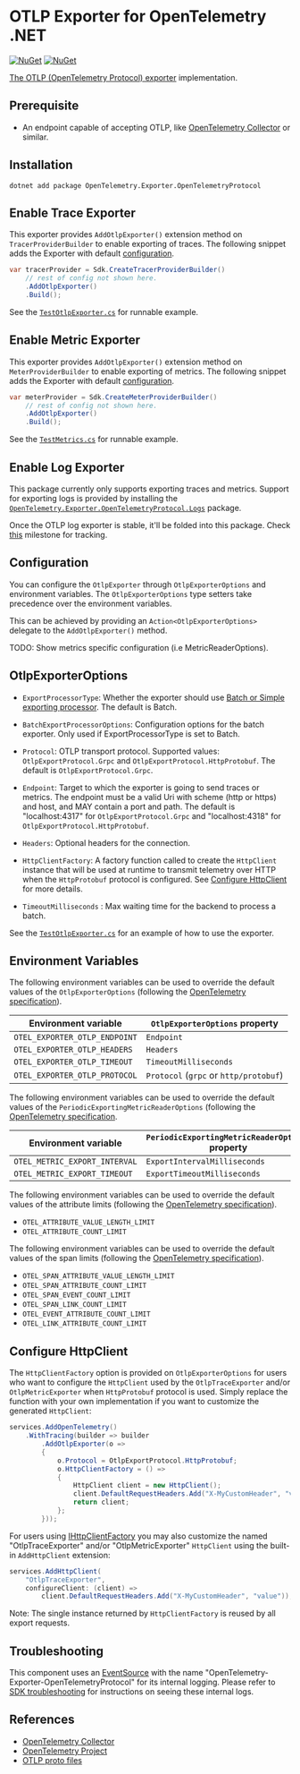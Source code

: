 # OTLP Exporter for OpenTelemetry .NET

[![NuGet](https://img.shields.io/nuget/v/OpenTelemetry.Exporter.OpenTelemetryProtocol.svg)](https://www.nuget.org/packages/OpenTelemetry.Exporter.OpenTelemetryProtocol)
[![NuGet](https://img.shields.io/nuget/dt/OpenTelemetry.Exporter.OpenTelemetryProtocol.svg)](https://www.nuget.org/packages/OpenTelemetry.Exporter.OpenTelemetryProtocol)

[The OTLP (OpenTelemetry Protocol) exporter](https://github.com/open-telemetry/opentelemetry-specification/blob/main/specification/protocol/exporter.md)
implementation.

## Prerequisite

* An endpoint capable of accepting OTLP, like [OpenTelemetry
  Collector](https://opentelemetry.io/docs/collector/) or similar.

## Installation

```shell
dotnet add package OpenTelemetry.Exporter.OpenTelemetryProtocol
```

## Enable Trace Exporter

This exporter provides `AddOtlpExporter()` extension method on `TracerProviderBuilder`
to enable exporting of traces. The following snippet adds the Exporter with default
[configuration](#configuration).

```csharp
var tracerProvider = Sdk.CreateTracerProviderBuilder()
    // rest of config not shown here.
    .AddOtlpExporter()
    .Build();
```

See the [`TestOtlpExporter.cs`](../../examples/Console/TestOtlpExporter.cs) for
runnable example.

## Enable Metric Exporter

This exporter provides `AddOtlpExporter()` extension method on `MeterProviderBuilder`
to enable exporting of metrics. The following snippet adds the Exporter with default
[configuration](#configuration).

```csharp
var meterProvider = Sdk.CreateMeterProviderBuilder()
    // rest of config not shown here.
    .AddOtlpExporter()
    .Build();
```

See the [`TestMetrics.cs`](../../examples/Console/TestMetrics.cs) for
runnable example.

## Enable Log Exporter

This package currently only supports exporting traces and metrics. Support for
exporting logs is provided by installing the
[`OpenTelemetry.Exporter.OpenTelemetryProtocol.Logs`](../OpenTelemetry.Exporter.OpenTelemetryProtocol.Logs/README.md)
package.

Once the OTLP log exporter is stable, it'll be folded into this package. Check
[this](https://github.com/open-telemetry/opentelemetry-dotnet/milestone/35)
milestone for tracking.

## Configuration

You can configure the `OtlpExporter` through `OtlpExporterOptions`
and environment variables.
The `OtlpExporterOptions` type setters take precedence over the environment variables.

This can be achieved by providing an `Action<OtlpExporterOptions>` delegate to the
`AddOtlpExporter()` method.

TODO: Show metrics specific configuration (i.e MetricReaderOptions).

## OtlpExporterOptions

* `ExportProcessorType`: Whether the exporter should use [Batch or Simple
  exporting
  processor](https://github.com/open-telemetry/opentelemetry-specification/blob/main/specification/trace/sdk.md#built-in-span-processors).
  The default is Batch.

* `BatchExportProcessorOptions`: Configuration options for the batch exporter.
  Only used if ExportProcessorType is set to Batch.

* `Protocol`: OTLP transport protocol. Supported values:
  `OtlpExportProtocol.Grpc` and `OtlpExportProtocol.HttpProtobuf`.
   The default is `OtlpExportProtocol.Grpc`.

* `Endpoint`: Target to which the exporter is going to send traces or metrics.
  The endpoint must be a valid Uri with scheme (http or https) and host, and MAY
  contain a port and path. The default is "localhost:4317" for
  `OtlpExportProtocol.Grpc` and "localhost:4318" for
  `OtlpExportProtocol.HttpProtobuf`.

* `Headers`: Optional headers for the connection.

* `HttpClientFactory`: A factory function called to create the `HttpClient`
  instance that will be used at runtime to transmit telemetry over HTTP when the
  `HttpProtobuf` protocol is configured. See [Configure
  HttpClient](#configure-httpclient) for more details.

* `TimeoutMilliseconds` : Max waiting time for the backend to process a batch.

See the [`TestOtlpExporter.cs`](../../examples/Console/TestOtlpExporter.cs) for
an example of how to use the exporter.

## Environment Variables

The following environment variables can be used to override the default
values of the `OtlpExporterOptions`
(following the [OpenTelemetry specification](https://github.com/open-telemetry/opentelemetry-specification/blob/main/specification/protocol/exporter.md)).

| Environment variable          | `OtlpExporterOptions` property        |
| ------------------------------| --------------------------------------|
| `OTEL_EXPORTER_OTLP_ENDPOINT` | `Endpoint`                            |
| `OTEL_EXPORTER_OTLP_HEADERS`  | `Headers`                             |
| `OTEL_EXPORTER_OTLP_TIMEOUT`  | `TimeoutMilliseconds`                 |
| `OTEL_EXPORTER_OTLP_PROTOCOL` | `Protocol` (`grpc` or `http/protobuf`)|

The following environment variables can be used to override the default
values of the `PeriodicExportingMetricReaderOptions`
(following the [OpenTelemetry specification](https://github.com/open-telemetry/opentelemetry-specification/blob/v1.12.0/specification/sdk-environment-variables.md#periodic-exporting-metricreader).

| Environment variable          | `PeriodicExportingMetricReaderOptions` property |
| ------------------------------| ------------------------------------------------|
| `OTEL_METRIC_EXPORT_INTERVAL` | `ExportIntervalMilliseconds`                    |
| `OTEL_METRIC_EXPORT_TIMEOUT`  | `ExportTimeoutMilliseconds`                     |

The following environment variables can be used to override the default
values of the attribute limits
(following the [OpenTelemetry specification](https://github.com/open-telemetry/opentelemetry-specification/blob/v1.15.0/specification/sdk-environment-variables.md#attribute-limits)).

* `OTEL_ATTRIBUTE_VALUE_LENGTH_LIMIT`
* `OTEL_ATTRIBUTE_COUNT_LIMIT`

The following environment variables can be used to override the default
values of the span limits
(following the [OpenTelemetry specification](https://github.com/open-telemetry/opentelemetry-specification/blob/v1.15.0/specification/sdk-environment-variables.md#span-limits)).

* `OTEL_SPAN_ATTRIBUTE_VALUE_LENGTH_LIMIT`
* `OTEL_SPAN_ATTRIBUTE_COUNT_LIMIT`
* `OTEL_SPAN_EVENT_COUNT_LIMIT`
* `OTEL_SPAN_LINK_COUNT_LIMIT`
* `OTEL_EVENT_ATTRIBUTE_COUNT_LIMIT`
* `OTEL_LINK_ATTRIBUTE_COUNT_LIMIT`

## Configure HttpClient

The `HttpClientFactory` option is provided on `OtlpExporterOptions` for users
who want to configure the `HttpClient` used by the `OtlpTraceExporter` and/or
`OtlpMetricExporter` when `HttpProtobuf` protocol is used. Simply replace the
function with your own implementation if you want to customize the generated
`HttpClient`:

```csharp
services.AddOpenTelemetry()
    .WithTracing(builder => builder
        .AddOtlpExporter(o =>
        {
            o.Protocol = OtlpExportProtocol.HttpProtobuf;
            o.HttpClientFactory = () =>
            {
                HttpClient client = new HttpClient();
                client.DefaultRequestHeaders.Add("X-MyCustomHeader", "value");
                return client;
            };
        }));
```

For users using
[IHttpClientFactory](https://docs.microsoft.com/dotnet/architecture/microservices/implement-resilient-applications/use-httpclientfactory-to-implement-resilient-http-requests)
you may also customize the named "OtlpTraceExporter" and/or "OtlpMetricExporter"
`HttpClient` using the built-in `AddHttpClient` extension:

```csharp
services.AddHttpClient(
    "OtlpTraceExporter",
    configureClient: (client) =>
        client.DefaultRequestHeaders.Add("X-MyCustomHeader", "value"));
```

Note: The single instance returned by `HttpClientFactory` is reused by all
export requests.

## Troubleshooting

This component uses an
[EventSource](https://docs.microsoft.com/dotnet/api/system.diagnostics.tracing.eventsource)
with the name "OpenTelemetry-Exporter-OpenTelemetryProtocol" for its internal
logging. Please refer to [SDK
troubleshooting](../OpenTelemetry/README.md#troubleshooting) for instructions on
seeing these internal logs.

## References

* [OpenTelemetry
  Collector](https://github.com/open-telemetry/opentelemetry-collector)
* [OpenTelemetry Project](https://opentelemetry.io/)
* [OTLP proto files](https://github.com/open-telemetry/opentelemetry-proto)
